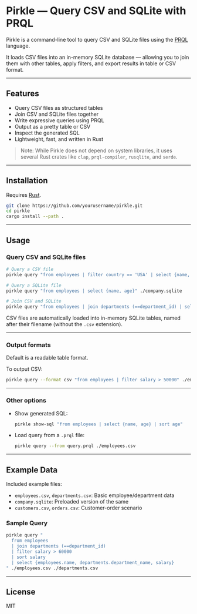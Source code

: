 # Pirkle — Query CSV and SQLite with PRQL

Pirkle is a command-line tool to query CSV and SQLite files using the [PRQL](https://prql-lang.org/) language.

It loads CSV files into an in-memory SQLite database — allowing you to join them with other tables, apply filters, and export results in table or CSV format.

---

## Features

- Query CSV files as structured tables
- Join CSV and SQLite files together
- Write expressive queries using PRQL
- Output as a pretty table or CSV
- Inspect the generated SQL
- Lightweight, fast, and written in Rust

> Note: While Pirkle does not depend on system libraries, it uses several Rust crates like `clap`, `prql-compiler`, `rusqlite`, and `serde`.

---

## Installation

Requires [Rust](https://rustup.rs/).

```bash
git clone https://github.com/yourusername/pirkle.git
cd pirkle
cargo install --path .
```

---

## Usage

### Query CSV and SQLite files

```bash
# Query a CSV file
pirkle query "from employees | filter country == 'USA' | select {name, age}" ./employees.csv

# Query a SQLite file
pirkle query "from employees | select {name, age}" ./company.sqlite

# Join CSV and SQLite
pirkle query "from employees | join departments (==department_id) | select {employees.name, departments.department_name}" ./employees.csv ./company.sqlite
```

CSV files are automatically loaded into in-memory SQLite tables, named after their filename (without the `.csv` extension).

---

### Output formats

Default is a readable table format.

To output CSV:

```bash
pirkle query --format csv "from employees | filter salary > 50000" ./employees.csv
```

---

### Other options

- Show generated SQL:
  ```bash
  pirkle show-sql "from employees | select {name, age} | sort age"
  ```

- Load query from a `.prql` file:
  ```bash
  pirkle query --from query.prql ./employees.csv
  ```

---

## Example Data

Included example files:

- `employees.csv`, `departments.csv`: Basic employee/department data
- `company.sqlite`: Preloaded version of the same
- `customers.csv`, `orders.csv`: Customer-order scenario

### Sample Query

```bash
pirkle query "
  from employees
  | join departments (==department_id)
  | filter salary > 60000
  | sort salary
  | select {employees.name, departments.department_name, salary}
" ./employees.csv ./departments.csv
```

---

## License

MIT
